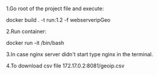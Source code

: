 1.Go root of the project file and execute:

docker build . -t run:1.2 -f webserveripGeo 

2.Run container:

docker run -it <id> /bin/bash

3.In case nginx server didn't start type nginx in the terminal.

4.To download csv file 172.17.0.2:8081/geoip.csv
